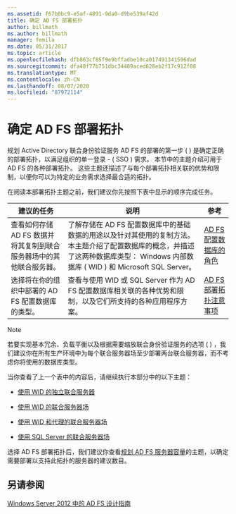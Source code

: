 ```yaml
---
ms.assetid: f67b0bc9-e5af-4891-9da0-d9be539af42d
title: 确定 AD FS 部署拓扑
author: billmath
ms.author: billmath
manager: femila
ms.date: 05/31/2017
ms.topic: article
ms.openlocfilehash: dfb863cf85f9e9bffadbe10ca017491341596dad
ms.sourcegitcommit: dfa48f77b751dbc34409aced628eb2f17c912f08
ms.translationtype: MT
ms.contentlocale: zh-CN
ms.lasthandoff: 08/07/2020
ms.locfileid: "87972114"
---
```

# <a name="determine-your-ad-fs-deployment-topology"></a>确定 AD FS 部署拓扑

规划 Active Directory 联合身份验证服务 AD FS 的部署的第一步 \( \) 是确定正确的部署拓扑，以满足组织的单一登录 \- \( SSO \) 需求。 本节中的主题介绍可用于 AD FS 的各种部署拓扑。 这些主题还描述了与每个部署拓扑相关联的优势和限制，以便你可以为特定的业务需求选择最合适的拓扑。

在阅读本部署拓扑主题之前，我们建议你先按照下表中显示的顺序完成任务。

|建议的任务|说明|参考|
|--------------------|---------------|-------------|
|查看如何存储 AD FS 数据并将其复制到联合服务器场中的其他联合服务器。|了解存储在 AD FS 配置数据库中的基础数据的用途以及针对其使用的复制方法。 本主题介绍了配置数据库的概念，并描述了这两种数据库类型： Windows 内部数据库 \( WID \) 和 Microsoft SQL Server。|[AD FS 配置数据库的角色](../../ad-fs/technical-reference/The-Role-of-the-AD-FS-Configuration-Database.md)|
|选择将在你的组织中部署的 AD FS 配置数据库的类型。|查看与使用 WID 或 SQL Server 作为 AD FS 配置数据库相关联的各种优势和限制，以及它们所支持的各种应用程序方案。|[AD FS 部署拓扑注意事项](AD-FS-Deployment-Topology-Considerations.md)|

> [!NOTE]
> 若要实现基本冗余、负载平衡以及根据需要缩放联合身份验证服务的选项 \( \) ，我们建议你在所有生产环境中为每个联合服务器场至少部署两台联合服务器，而不考虑你将使用的数据库类型。

当你查看了上一个表中的内容后，请继续执行本部分中的以下主题：

-   [使用 WID 的独立联合服务器](Stand-Alone-Federation-Server-Using-WID.md)

-   [使用 WID 的联合服务器场](Federation-Server-Farm-Using-WID-2012.md)

-   [使用 WID 和代理的联合服务器场](Federation-Server-Farm-Using-WID-and-Proxies-2012.md)

-   [使用 SQL Server 的联合服务器场](Federation-Server-Farm-Using-SQL-Server-2012.md)

选择 AD FS 部署拓扑后，我们建议你查看[规划 AD FS 服务器容量](Planning-for-AD-FS-Server-Capacity.md)的主题，以确定需要部署以支持此拓扑的服务器的建议数目。

## <a name="see-also"></a>另请参阅
[Windows Server 2012 中的 AD FS 设计指南](AD-FS-Design-Guide-in-Windows-Server-2012.md)

